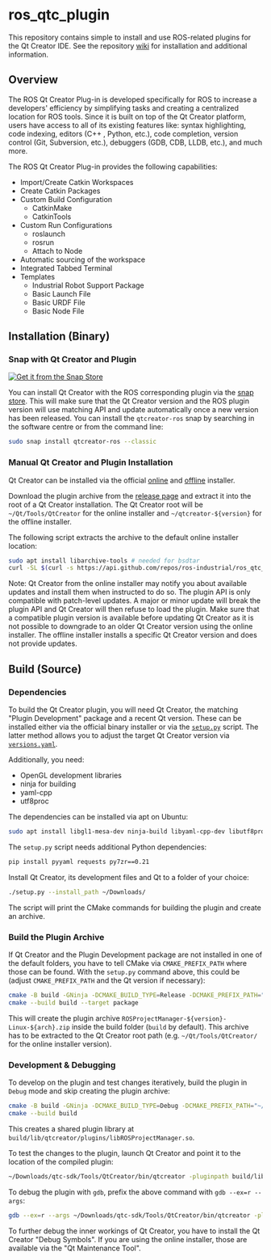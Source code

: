 # ros_qtc_plugin
This repository contains simple to install and use ROS-related plugins for the Qt Creator IDE. See the repository [wiki](https://ros-qtc-plugin.readthedocs.io) for installation and additional information.

## Overview
The ROS Qt Creator Plug-in is developed specifically for ROS to increase a developers' efficiency by simplifying tasks and creating a centralized location for ROS tools. Since it is built on top of the Qt Creator platform, users have access to all of its existing features like: syntax highlighting, code indexing, editors (C++ , Python, etc.), code completion, version control (Git, Subversion, etc.), debuggers (GDB, CDB, LLDB, etc.), and much more.

The ROS Qt Creator Plug-in provides the following capabilities:
 * Import/Create Catkin Workspaces
 * Create Catkin Packages
 * Custom Build Configuration
   * CatkinMake
   * CatkinTools
 * Custom Run Configurations
   * roslaunch
   * rosrun
   * Attach to Node
 * Automatic sourcing of the workspace
 * Integrated Tabbed Terminal
 * Templates
   * Industrial Robot Support Package
   * Basic Launch File
   * Basic URDF File
   * Basic Node File

## Installation (Binary)

### Snap with Qt Creator and Plugin

[![Get it from the Snap Store](https://snapcraft.io/static/images/badges/en/snap-store-black.svg)](https://snapcraft.io/qtcreator-ros)

You can install Qt Creator with the ROS corresponding plugin via the [snap store](https://snapcraft.io/qtcreator-ros). This will make sure that the Qt Creator version and the ROS plugin version will use matching API and update automatically once a new version has been released. You can install the `qtcreator-ros` snap by searching in the software centre or from the command line:
```bash
sudo snap install qtcreator-ros --classic
```

### Manual Qt Creator and Plugin Installation

Qt Creator can be installed via the official [online](https://www.qt.io/download-qt-installer-oss) and [offline](https://www.qt.io/offline-installers) installer.

Download the plugin archive from the [release page](https://github.com/ros-industrial/ros_qtc_plugin/releases/latest) and extract it into the root of a Qt Creator installation. The Qt Creator root will be `~/Qt/Tools/QtCreator` for the online installer and `~/qtcreator-${version}` for the offline installer.

 The following script extracts the archive to the default online installer location:
```bash
sudo apt install libarchive-tools # needed for bsdtar
curl -SL $(curl -s https://api.github.com/repos/ros-industrial/ros_qtc_plugin/releases/latest | grep -E 'browser_download_url.*ROSProjectManager-.*-Linux-.*.zip' | cut -d'"' -f 4) | bsdtar -xzf - -C ~/Qt/Tools/QtCreator
```

Note: Qt Creator from the online installer may notify you about available updates and install them when instructed to do so. The plugin API is only compatible with patch-level updates. A major or minor update will break the plugin API and Qt Creator will then refuse to load the plugin. Make sure that a compatible plugin version is available before updating Qt Creator as it is not possible to downgrade to an older Qt Creator version using the online installer. The offline installer installs a specific Qt Creator version and does not provide updates.

## Build (Source)

### Dependencies

To build the Qt Creator plugin, you will need Qt Creator, the matching "Plugin Development" package and a recent Qt version. These can be installed either via the official binary installer or via the [`setup.py`](setup.py) script. The latter method allows you to adjust the target Qt Creator version via [`versions.yaml`](versions.yaml).

Additionally, you need:
- OpenGL development libraries
- ninja for building
- yaml-cpp
- utf8proc

The dependencies can be installed via apt on Ubuntu:
```bash
sudo apt install libgl1-mesa-dev ninja-build libyaml-cpp-dev libutf8proc-dev
```

The `setup.py` script needs additional Python dependencies:
```bash
pip install pyyaml requests py7zr==0.21
```

Install Qt Creator, its development files and Qt to a folder of your choice:
```sh
./setup.py --install_path ~/Downloads/
```
The script will print the CMake commands for building the plugin and create an archive.

### Build the Plugin Archive

If Qt Creator and the Plugin Development package are not installed in one of the default folders, you have to tell CMake via `CMAKE_PREFIX_PATH` where those can be found. With the `setup.py` command above, this could be (adjust `CMAKE_PREFIX_PATH` and the Qt version if necessary):
```sh
cmake -B build -GNinja -DCMAKE_BUILD_TYPE=Release -DCMAKE_PREFIX_PATH="~/Downloads/qtc-sdk/Tools/QtCreator;~/Downloads/qtc-sdk/6.6.0/gcc_64"
cmake --build build --target package
```
This will create the plugin archive `ROSProjectManager-${version}-Linux-${arch}.zip` inside the build folder (`build` by default). This archive has to be extracted to the Qt Creator root path (e.g. `~/Qt/Tools/QtCreator/` for the online installer version).

### Development & Debugging

To develop on the plugin and test changes iteratively, build the plugin in `Debug` mode and skip creating the plugin archive:
```sh
cmake -B build -GNinja -DCMAKE_BUILD_TYPE=Debug -DCMAKE_PREFIX_PATH="~/Downloads/qtc-sdk/Tools/QtCreator;~/Downloads/qtc-sdk/6.6.0/gcc_64"
cmake --build build
```
This creates a shared plugin library at `build/lib/qtcreator/plugins/libROSProjectManager.so`.

To test the changes to the plugin, launch Qt Creator and point it to the location of the compiled plugin:
```sh
~/Downloads/qtc-sdk/Tools/QtCreator/bin/qtcreator -pluginpath build/lib/qtcreator/plugins/
```
To debug the plugin with `gdb`, prefix the above command with `gdb --ex=r --args`:
```sh
gdb --ex=r --args ~/Downloads/qtc-sdk/Tools/QtCreator/bin/qtcreator -pluginpath build/lib/qtcreator/plugins/
```

To further debug the inner workings of Qt Creator, you have to install the Qt Creator "Debug Symbols". If you are using the online installer, those are available via the "Qt Maintenance Tool".
